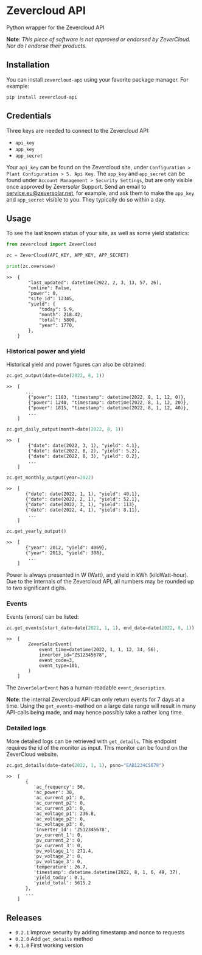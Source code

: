 # Zevercloud API

Python wrapper for the Zevercloud API

**Note**: _This piece of software is not approved or endorsed by ZeverCloud. Nor do I endorse their products._

## Installation

You can install `zevercloud-api` using your favorite package manager. For example:

```shell
pip install zevercloud-api
```

## Credentials

Three keys are needed to connect to the Zevercloud API:
- `api_key`
- `app_key`
- `app_secret`

Your `api_key` can be found on the Zevercloud site, under `Configuration > Plant Configuration > 5. Api Key`.
The `app_key` and `app_secret` can be found under `Account Management > Security Settings`, but are only 
visible once approved by Zeversolar Support. Send an email to service.eu@zeversolar.net, for example, and
ask them to make the `app_key` and `app_secret` visible to you. They typically do so within a day.

## Usage

To see the last known status of your site, as well as some yield statistics:
```python
from zevercloud import ZeverCloud

zc = ZeverCloud(API_KEY, APP_KEY, APP_SECRET)

print(zc.overview)
```
```shell
>>  {
        "last_updated": datetime(2022, 2, 3, 13, 57, 26),
        "online": False,
        "power": 0,
        "site_id": 12345,
        "yield": {
            "today": 5.9,
            "month": 218.42,
            "total": 5800,
            "year": 1770,
        },
    }
```

### Historical power and yield

Historical yield and power figures can also be obtained:
```python
zc.get_output(date=date(2022, 8, 1))
```
```shell
>>  [
       ...
        {"power": 1183, "timestamp": datetime(2022, 8, 1, 12, 0)},
        {"power": 1240, "timestamp": datetime(2022, 8, 1, 12, 20)},
        {"power": 1815, "timestamp": datetime(2022, 8, 1, 12, 40)},
        ...
    ]
```

```python
zc.get_daily_output(month=date(2022, 8, 1))
```
```shell
>>  [
        {"date": date(2022, 3, 1), "yield": 4.1},
        {"date": date(2022, 8, 2), "yield": 5.2},
        {"date": date(2022, 8, 3), "yield": 0.2},
        ...
    ]
```

```python
zc.get_monthly_output(year=2022)
```
```shell
>>  [
       {"date": date(2022, 1, 1), "yield": 40.1},
       {"date": date(2022, 2, 1), "yield": 52.1},
       {"date": date(2022, 3, 1), "yield": 113},
       {"date": date(2022, 4, 1), "yield": 8.11},
        ...
    ]
```

```python
zc.get_yearly_output()
```
```shell
>>  [
       {"year": 2012, "yield": 4069},
       {"year": 2013, "yield": 308},
        ...
    ]
```


Power is always presented in W (Watt), and yield in kWh (kiloWatt-hour). Due to the
internals of the Zevercloud API, all numbers may be rounded up to two significant digits.

### Events

Events (errors) can be listed:
```python
zc.get_events(start_date=date(2022, 1, 1), end_date=date(2022, 8, 1))
```
```shell
>>  [
        ZeverSolarEvent(
            event_time=datetime(2022, 1, 1, 12, 34, 56), 
            inverter_id="ZS12345678", 
            event_code=3, 
            event_type=101,
        )
    ]
```

The `ZeverSolarEvent` has a human-readable `event_description`.

**Note**: the internal Zevercloud API can only return events for 7 days at a time. Using
the `get_events`-method on a large date range will result in many API-calls being made,
and may hence possibly take a rather long time.

### Detailed logs

More detailed logs can be retrieved with `get_details`. This endpoint requires the id of the monitor
as input. This monitor can be found on the ZeverCloud website.

```python
zc.get_details(date=date(2022, 1, 1), psno="EAB1234C5678")
```
```shell
>>  [
       {
          'ac_frequency': 50,
          'ac_power': 30,
          'ac_current_p1': 0,
          'ac_current_p2': 0,
          'ac_current_p3': 0,
          'ac_voltage_p1': 236.8,
          'ac_voltage_p2': 0,
          'ac_voltage_p3': 0,
          'inverter_id': 'ZS12345678',
          'pv_current_1': 0,
          'pv_current_2': 0,
          'pv_current_3': 0,
          'pv_voltage_1': 271.4,
          'pv_voltage_2': 0,
          'pv_voltage_3': 0,
          'temperature': 26.7,
          'timestamp': datetime.datetime(2022, 8, 1, 6, 49, 37),
          'yield_today': 0.1,
          'yield_total': 5615.2
       },
       ...
    ]  
```

## Releases

- `0.2.1` Improve security by adding timestamp and nonce to requests
- `0.2.0` Add `get_details` method
- `0.1.0` First working version
